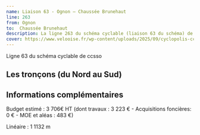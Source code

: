 ```yaml
---
name: Liaison 63 - Ognon – Chaussée Brunehaut
line: 263
from: Ognon
to:  Chaussée Brunehaut 
description: La ligne 263 du schéma cyclable (liaison 63 du schéma) de ccsso reliera Ognon à Chaussée Brunehaut 
cover: https://www.velooise.fr/wp-content/uploads/2025/09/cyclopolis-ccsso-263.jpg
---
```

Ligne 63 du schéma cyclable de ccsso
## Les tronçons (du Nord au Sud)

## Informations complémentaires

Budget estimé : 3 706€ HT (dont travaux : 3 223 € - Acquisitions foncières: 0 € - MOE et aléas : 483 €)

Linéaire : 1 1132 m


